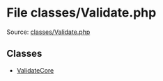 File classes/Validate.php
=========

Source: [classes/Validate.php](https://github.com/PrestaShop/PrestaShop/blob/1.5.6.1/classes/Validate.php)


Classes
-------

* [ValidateCore](class.ValidateCore.md)

